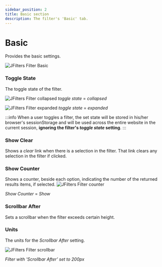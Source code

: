 ```yaml
---
sidebar_position: 2
title: Basic section
description: The filter's 'Basic' tab.
---
```


# Basic

Provides the basic settings.

![JFilters Filter Basic](/img/component/filter-basic.png)

### Toggle State
The toggle state of the filter.

![JFilters Filter collapsed](/img/component/filter-basic-collapsed.png)
*toggle state* = *collapsed*

![JFilters Filter expanded](/img/component/filter-basic-expanded.png)
*toggle state* = *expanded*


:::info
When a user toggles a filter, the set state will be stored in his/her browser's sessionStorage and will be used across the entire website in the current session, **ignoring the filter's *toggle state* setting**.
:::


### Show Clear
Shows a *clear* link when there is a selection in the filter. That link clears any selection in the filter if clicked.

###  Show Counter
Shows a counter, beside each option, indicating the number of the returned results items, if selected.
![JFilters Filter counter](/img/component/filter-basic-counter.png)

*Show Counter* = *Show*

### Scrollbar After
Sets a scrollbar when the filter exceeds certain height.

### Units
The units for the *Scrollbar After* setting.

![JFilters Filter scrollbar](/img/component/filter-basic-scrollbar-after.png)

*Filter with 'Scrollbar After' set to 200px*